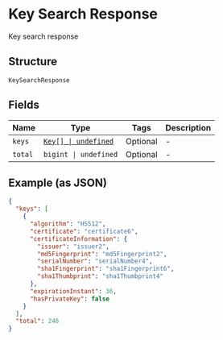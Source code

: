 
# Key Search Response

Key search response

## Structure

`KeySearchResponse`

## Fields

| Name | Type | Tags | Description |
|  --- | --- | --- | --- |
| `keys` | [`Key[] \| undefined`](../../doc/models/key.md) | Optional | - |
| `total` | `bigint \| undefined` | Optional | - |

## Example (as JSON)

```json
{
  "keys": [
    {
      "algorithm": "HS512",
      "certificate": "certificate6",
      "certificateInformation": {
        "issuer": "issuer2",
        "md5Fingerprint": "md5Fingerprint2",
        "serialNumber": "serialNumber4",
        "sha1Fingerprint": "sha1Fingerprint6",
        "sha1Thumbprint": "sha1Thumbprint4"
      },
      "expirationInstant": 36,
      "hasPrivateKey": false
    }
  ],
  "total": 246
}
```

